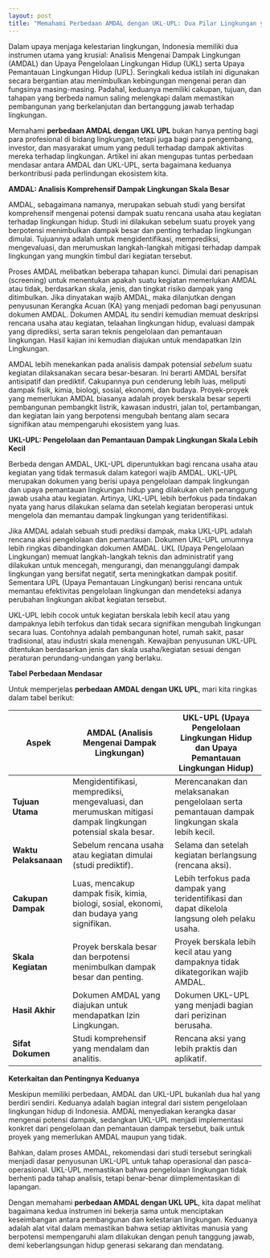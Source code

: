 ```yaml
---
layout: post
title: "Memahami Perbedaan AMDAL dengan UKL-UPL: Dua Pilar Lingkungan yang Saling Melengkapi"
---
```


Dalam upaya menjaga kelestarian lingkungan, Indonesia memiliki dua instrumen utama yang krusial: Analisis Mengenai Dampak Lingkungan (AMDAL) dan Upaya Pengelolaan Lingkungan Hidup (UKL) serta Upaya Pemantauan Lingkungan Hidup (UPL). Seringkali kedua istilah ini digunakan secara bergantian atau menimbulkan kebingungan mengenai peran dan fungsinya masing-masing. Padahal, keduanya memiliki cakupan, tujuan, dan tahapan yang berbeda namun saling melengkapi dalam memastikan pembangunan yang berkelanjutan dan bertanggung jawab terhadap lingkungan.

Memahami **perbedaan AMDAL dengan UKL UPL** bukan hanya penting bagi para profesional di bidang lingkungan, tetapi juga bagi para pengembang, investor, dan masyarakat umum yang peduli terhadap dampak aktivitas mereka terhadap lingkungan. Artikel ini akan mengupas tuntas perbedaan mendasar antara AMDAL dan UKL-UPL, serta bagaimana keduanya berkontribusi pada perlindungan ekosistem kita.

**AMDAL: Analisis Komprehensif Dampak Lingkungan Skala Besar**

AMDAL, sebagaimana namanya, merupakan sebuah studi yang bersifat komprehensif mengenai potensi dampak suatu rencana usaha atau kegiatan terhadap lingkungan hidup. Studi ini dilakukan sebelum suatu proyek yang berpotensi menimbulkan dampak besar dan penting terhadap lingkungan dimulai. Tujuannya adalah untuk mengidentifikasi, memprediksi, mengevaluasi, dan merumuskan langkah-langkah mitigasi terhadap dampak lingkungan yang mungkin timbul dari kegiatan tersebut.

Proses AMDAL melibatkan beberapa tahapan kunci. Dimulai dari penapisan (screening) untuk menentukan apakah suatu kegiatan memerlukan AMDAL atau tidak, berdasarkan skala, jenis, dan tingkat risiko dampak yang ditimbulkan. Jika dinyatakan wajib AMDAL, maka dilanjutkan dengan penyusunan Kerangka Acuan (KA) yang menjadi pedoman bagi penyusunan dokumen AMDAL. Dokumen AMDAL itu sendiri kemudian memuat deskripsi rencana usaha atau kegiatan, telaahan lingkungan hidup, evaluasi dampak yang diprediksi, serta saran teknis pengelolaan dan pemantauan lingkungan. Hasil kajian ini kemudian diajukan untuk mendapatkan Izin Lingkungan.

AMDAL lebih menekankan pada analisis dampak potensial *sebelum* suatu kegiatan dilaksanakan secara besar-besaran. Ini berarti AMDAL bersifat antisipatif dan prediktif. Cakupannya pun cenderung lebih luas, meliputi dampak fisik, kimia, biologi, sosial, ekonomi, dan budaya. Proyek-proyek yang memerlukan AMDAL biasanya adalah proyek berskala besar seperti pembangunan pembangkit listrik, kawasan industri, jalan tol, pertambangan, dan kegiatan lain yang berpotensi mengubah bentang alam secara signifikan atau mempengaruhi ekosistem yang luas.

**UKL-UPL: Pengelolaan dan Pemantauan Dampak Lingkungan Skala Lebih Kecil**

Berbeda dengan AMDAL, UKL-UPL diperuntukkan bagi rencana usaha atau kegiatan yang tidak termasuk dalam kategori wajib AMDAL. UKL-UPL merupakan dokumen yang berisi upaya pengelolaan dampak lingkungan dan upaya pemantauan lingkungan hidup yang dilakukan oleh penanggung jawab usaha atau kegiatan. Artinya, UKL-UPL lebih berfokus pada tindakan nyata yang harus dilakukan selama dan setelah kegiatan beroperasi untuk mengelola dan memantau dampak lingkungan yang teridentifikasi.

Jika AMDAL adalah sebuah studi prediksi dampak, maka UKL-UPL adalah rencana aksi pengelolaan dan pemantauan. Dokumen UKL-UPL umumnya lebih ringkas dibandingkan dokumen AMDAL. UKL (Upaya Pengelolaan Lingkungan) memuat langkah-langkah teknis dan administratif yang dilakukan untuk mencegah, mengurangi, dan menanggulangi dampak lingkungan yang bersifat negatif, serta meningkatkan dampak positif. Sementara UPL (Upaya Pemantauan Lingkungan) berisi rencana untuk memantau efektivitas pengelolaan lingkungan dan mendeteksi adanya perubahan lingkungan akibat kegiatan tersebut.

UKL-UPL lebih cocok untuk kegiatan berskala lebih kecil atau yang dampaknya lebih terfokus dan tidak secara signifikan mengubah lingkungan secara luas. Contohnya adalah pembangunan hotel, rumah sakit, pasar tradisional, atau industri skala menengah. Kewajiban penyusunan UKL-UPL ditentukan berdasarkan jenis dan skala usaha/kegiatan sesuai dengan peraturan perundang-undangan yang berlaku.

**Tabel Perbedaan Mendasar**

Untuk memperjelas **perbedaan AMDAL dengan UKL UPL**, mari kita ringkas dalam tabel berikut:

| Aspek           | AMDAL (Analisis Mengenai Dampak Lingkungan)                                 | UKL-UPL (Upaya Pengelolaan Lingkungan Hidup dan Upaya Pemantauan Lingkungan Hidup) |
|-----------------|-----------------------------------------------------------------------------|------------------------------------------------------------------------------------|
| **Tujuan Utama** | Mengidentifikasi, memprediksi, mengevaluasi, dan merumuskan mitigasi dampak lingkungan potensial skala besar. | Merencanakan dan melaksanakan pengelolaan serta pemantauan dampak lingkungan skala lebih kecil. |
| **Waktu Pelaksanaan** | Sebelum rencana usaha atau kegiatan dimulai (studi prediktif).                 | Selama dan setelah kegiatan berlangsung (rencana aksi).                            |
| **Cakupan Dampak** | Luas, mencakup dampak fisik, kimia, biologi, sosial, ekonomi, dan budaya yang signifikan. | Lebih terfokus pada dampak yang teridentifikasi dan dapat dikelola langsung oleh pelaku usaha. |
| **Skala Kegiatan** | Proyek berskala besar dan berpotensi menimbulkan dampak besar dan penting. | Proyek berskala lebih kecil atau yang dampaknya tidak dikategorikan wajib AMDAL.     |
| **Hasil Akhir** | Dokumen AMDAL yang diajukan untuk mendapatkan Izin Lingkungan.              | Dokumen UKL-UPL yang menjadi bagian dari perizinan berusaha.                       |
| **Sifat Dokumen** | Studi komprehensif yang mendalam dan analitis.                               | Rencana aksi yang lebih praktis dan aplikatif.                                     |

**Keterkaitan dan Pentingnya Keduanya**

Meskipun memiliki perbedaan, AMDAL dan UKL-UPL bukanlah dua hal yang berdiri sendiri. Keduanya adalah bagian integral dari sistem pengelolaan lingkungan hidup di Indonesia. AMDAL menyediakan kerangka dasar mengenai potensi dampak, sedangkan UKL-UPL menjadi implementasi konkret dari pengelolaan dan pemantauan dampak tersebut, baik untuk proyek yang memerlukan AMDAL maupun yang tidak.

Bahkan, dalam proses AMDAL, rekomendasi dari studi tersebut seringkali menjadi dasar penyusunan UKL-UPL untuk tahap operasional dan pasca-operasional. UKL-UPL memastikan bahwa pengelolaan lingkungan tidak berhenti pada tahap analisis, tetapi benar-benar diimplementasikan di lapangan.

Dengan memahami **perbedaan AMDAL dengan UKL UPL**, kita dapat melihat bagaimana kedua instrumen ini bekerja sama untuk menciptakan keseimbangan antara pembangunan dan kelestarian lingkungan. Keduanya adalah alat vital dalam memastikan bahwa setiap aktivitas manusia yang berpotensi mempengaruhi alam dilakukan dengan penuh tanggung jawab, demi keberlangsungan hidup generasi sekarang dan mendatang.
